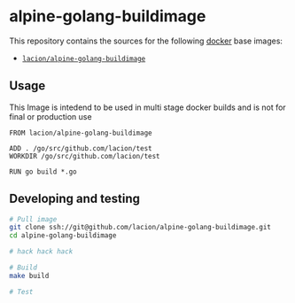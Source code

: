 alpine-golang-buildimage
========================

This repository contains the sources for the following [docker](https://docker.io) base images:
- [`lacion/alpine-golang-buildimage`](/base)

## Usage

This Image is intedend to be used in multi stage docker builds and is not for final or production use

```
FROM lacion/alpine-golang-buildimage

ADD . /go/src/github.com/lacion/test
WORKDIR /go/src/github.com/lacion/test

RUN go build *.go

```
## Developing and testing

```bash
# Pull image
git clone ssh://git@github.com/lacion/alpine-golang-buildimage.git
cd alpine-golang-buildimage

# hack hack hack

# Build
make build

# Test